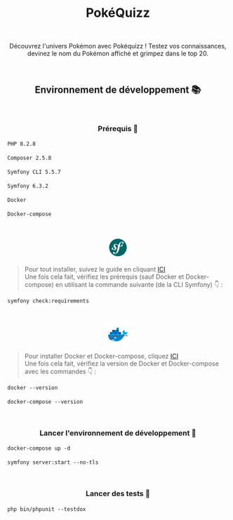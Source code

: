 <h1 align="center">PokéQuizz</h1><br>

<p align="center">
Découvrez l'univers Pokémon avec Pokéquizz ! Testez vos connaissances, devinez le nom du Pokémon affiché et grimpez dans le top 20.</p><br>

<h2 align="center">Environnement de développement 📚</h2>
<br>
<h3 align="center">Prérequis 🧱</h3>

```
PHP 8.2.8

Composer 2.5.8

Symfony CLI 5.5.7

Symfony 6.3.2

Docker

Docker-compose
```

<br>
<p align="center"><img src=".github\assets\symfony.png" alt="logo symfony"></p>

> Pour tout installer, suivez le guide en cliquant [ICI](https://symfony.com/doc/current/setup.html) <br>
> Une fois cela fait, vérifiez les prérequis (sauf Docker et Docker-compose) en utilisant la commande suivante (de la CLI Symfony) 👇 : <br>

```
symfony check:requirements
```

<br>
<p align="center"><img src=".github\assets\docker.png" alt="logo docker"></p>

> Pour installer Docker et Docker-compose, cliquez [ICI](https://www.docker.com/products/docker-desktop/) <br>
> Une fois cela fait, vérifiez la version de Docker et Docker-compose avec les commandes 👇 : <br>

```
docker --version

docker-compose --version
```

<br>
<h3 align="center">Lancer l'environnement de développement 🚀</h3>

```
docker-compose up -d

symfony server:start --no-tls
```

<br>
<h3 align="center">Lancer des tests 🧪</h3>

```
php bin/phpunit --testdox
```
